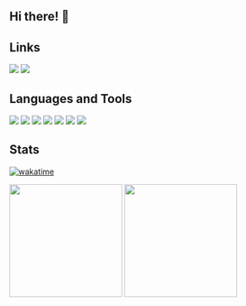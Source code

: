 ## Hi there! 👋

## Links
[<img src="https://img.shields.io/badge/LinkedIn-0D1117?style=for-the-badge&logo=linkedin&logoColor=white"/>](https://www.linkedin.com/in/mariafcatani/) <img src="https://img.shields.io/badge/Gmail-0D1117?style=for-the-badge&logo=gmail&logoColor=red">

## Languages and Tools
<img src="https://img.shields.io/badge/Ruby-0D1117?style=for-the-badge&logo=ruby&logoColor=3390ff"> <img src="https://img.shields.io/badge/rails-0D1117.svg?style=for-the-badge&logo=ruby-on-rails&logoColor=3390ff"> <img src="https://img.shields.io/badge/Delphi-0D1117?style=for-the-badge&logo=delphi&logoColor=3390ff"> <img src="https://img.shields.io/badge/python-0D1117?style=for-the-badge&logo=python&logoColor=3390ff"> <img src="https://img.shields.io/badge/HTML5-0D1117?style=for-the-badge&logo=html5&logoColor=3390ff">  <img src="https://img.shields.io/badge/CSS3-0D1117?style=for-the-badge&logo=css3&logoColor=3390ff"> <img src="https://img.shields.io/badge/JavaScript-0D1117?style=for-the-badge&logo=javascript&logoColor=3390ff"> 

## Stats
[![wakatime](https://wakatime.com/badge/user/77b6e513-896a-427f-8e46-9a67cbd76f56.svg)](https://wakatime.com/@77b6e513-896a-427f-8e46-9a67cbd76f56)

<img height="200em" src="https://github-readme-stats-maria-fernanda-catanis-projects.vercel.app/api?username=mariafcatani&show_icons=true&include_all_commits=true&count_private=true"/> <img height="200em" src="https://github-readme-stats.vercel.app/api/wakatime?username=mariafcatani"/>
